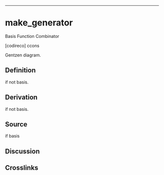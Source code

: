 ------------------------------------------------------------------------

# make_generator

Basis Function Combinator

\[codireco\] ccons

Gentzen diagram.

## Definition

if not basis.

## Derivation

if not basis.

## Source

if basis

## Discussion

## Crosslinks
